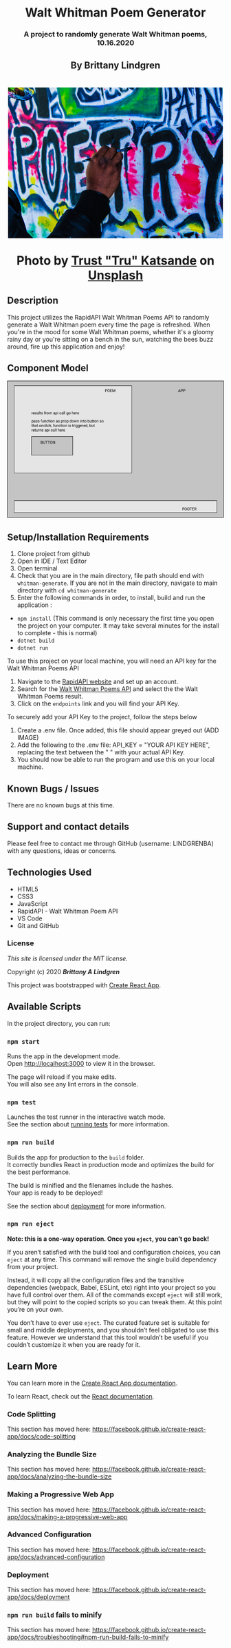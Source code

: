 
<h1 style="text-align: center;">Walt Whitman Poem Generator</h1>

<h3 align = "center"> A project to randomly generate Walt Whitman poems, 10.16.2020

<h2 align = "center"> By Brittany Lindgren

<h1 align = "center"><img width='500' height='350' src='./src/images/poetry.jpg'>

<span>Photo by <a href="https://unsplash.com/@iamtru?utm_source=unsplash&amp;utm_medium=referral&amp;utm_content=creditCopyText">Trust "Tru" Katsande</a> on <a href="https://unsplash.com/s/photos/poetry?utm_source=unsplash&amp;utm_medium=referral&amp;utm_content=creditCopyText">Unsplash</a></span>


## Description

This project utilizes the RapidAPI Walt Whitman Poems API to randomly generate a Walt Whitman poem every time the page is refreshed. When you're in the mood for some Walt Whitman poems, whether it's a gloomy rainy day or you're sitting on a bench in the sun, watching the bees buzz around, fire up this application and enjoy!

## Component Model

![figma component model](src/images/component-model.png)

## Setup/Installation Requirements

1. Clone project from github
2. Open in IDE / Text Editor
3. Open terminal
4. Check that you are in the main directory, file path should end with `whitman-generate`. If you are not in the main directory, navigate to main directory with `cd whitman-generate`
5. Enter the following commands in order, to install, build and run the application :
* `npm install`  (This command is only necessary the first time you open the project on your computer. It may take several minutes for the install to complete - this is normal)
* `dotnet build` 
* `dotnet run`

To use this project on your local machine, you will need an API key for the Walt Whitman Poems API
1. Navigate to the [RapidAPI website](https://rapidapi.com) and set up an account.
2. Search for the [Walt Whitman Poems API](https://rapidapi.com/pafmon/api/walt-whitman-poems/details) and select the the Walt Whitman Poems result.
3. Click on the `endpoints` link and you will find your API Key.

To securely add your API Key to the project, follow the steps below
1. Create a .env file. Once added, this file should appear greyed out (ADD IMAGE)
2. Add the following to the .env file: API_KEY = "YOUR API KEY HERE", replacing the text between the " " with your actual API Key. 
3. You should now be able to run the program and use this on your local machine.

## Known Bugs / Issues

There are no known bugs at this time. 

## Support and contact details

Please feel free to contact me through GitHub (username: LINDGRENBA) with any questions, ideas or concerns.

## Technologies Used

* HTML5
* CSS3
* JavaScript
* RapidAPI - Walt Whitman Poem API
* VS Code
* Git and GitHub

### License

*This site is licensed under the MIT license.*

Copyright (c) 2020 **_Brittany A Lindgren_**


This project was bootstrapped with [Create React App](https://github.com/facebook/create-react-app).

## Available Scripts

In the project directory, you can run:

### `npm start`

Runs the app in the development mode.<br />
Open [http://localhost:3000](http://localhost:3000) to view it in the browser.

The page will reload if you make edits.<br />
You will also see any lint errors in the console.

### `npm test`

Launches the test runner in the interactive watch mode.<br />
See the section about [running tests](https://facebook.github.io/create-react-app/docs/running-tests) for more information.

### `npm run build`

Builds the app for production to the `build` folder.<br />
It correctly bundles React in production mode and optimizes the build for the best performance.

The build is minified and the filenames include the hashes.<br />
Your app is ready to be deployed!

See the section about [deployment](https://facebook.github.io/create-react-app/docs/deployment) for more information.

### `npm run eject`

**Note: this is a one-way operation. Once you `eject`, you can’t go back!**

If you aren’t satisfied with the build tool and configuration choices, you can `eject` at any time. This command will remove the single build dependency from your project.

Instead, it will copy all the configuration files and the transitive dependencies (webpack, Babel, ESLint, etc) right into your project so you have full control over them. All of the commands except `eject` will still work, but they will point to the copied scripts so you can tweak them. At this point you’re on your own.

You don’t have to ever use `eject`. The curated feature set is suitable for small and middle deployments, and you shouldn’t feel obligated to use this feature. However we understand that this tool wouldn’t be useful if you couldn’t customize it when you are ready for it.

## Learn More

You can learn more in the [Create React App documentation](https://facebook.github.io/create-react-app/docs/getting-started).

To learn React, check out the [React documentation](https://reactjs.org/).

### Code Splitting

This section has moved here: https://facebook.github.io/create-react-app/docs/code-splitting

### Analyzing the Bundle Size

This section has moved here: https://facebook.github.io/create-react-app/docs/analyzing-the-bundle-size

### Making a Progressive Web App

This section has moved here: https://facebook.github.io/create-react-app/docs/making-a-progressive-web-app

### Advanced Configuration

This section has moved here: https://facebook.github.io/create-react-app/docs/advanced-configuration

### Deployment

This section has moved here: https://facebook.github.io/create-react-app/docs/deployment

### `npm run build` fails to minify

This section has moved here: https://facebook.github.io/create-react-app/docs/troubleshooting#npm-run-build-fails-to-minify
